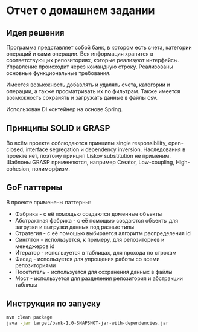 # Отчет о домашнем задании

## Идея решения
Программа представляет собой банк, в котором есть счета, категории операций и сами операции.
Вся информация хранится в соответствующих репозиториях, которые реализуют интерфейсы.
Управление происходит через командную строку.
Реализованы основные функциональные требования.

Имеется возможность добавлять и удалять счета, категории и операции, а также просматривать их по фильтрам.
Также имеется возможность сохранять и загружать данные в файлы csv.

Использован DI контейнер на основе Spring.

## Принципы SOLID и GRASP
Во всём проекте соблюдаются принципы single responsibility, open-closed, interface segregation и dependency inversion. Наследования в проекте нет, поэтому принцип Liskov substitution не применим.
Шаблоны GRASP применяются, например Creator, Low-coupling, High-cohesion, полиморфизм.

## GoF паттерны
В проекте применены паттерны:
- Фабрика - с её помощью создаются доменные объекты
- Абстрактная фабрика - с её помощью создаются объекты для загрузки и выгрузки данных под разные типы
- Стратегия - с её помощью выбирается алгоритм распределения id
- Синглтон - используется, к примеру, для репозиториев и менеджеров id
- Итератор - используется в таблицах, для прохода по строкам
- Фасад - используется для упрощения работы со всеми репозиториями
- Посетитель - используется для сохранения данных в файлы
- Мост - используется для разделения репозитория и абстракции таблицы

## Инструкция по запуску
```bash
mvn clean package
java -jar target/bank-1.0-SNAPSHOT-jar-with-dependencies.jar
```